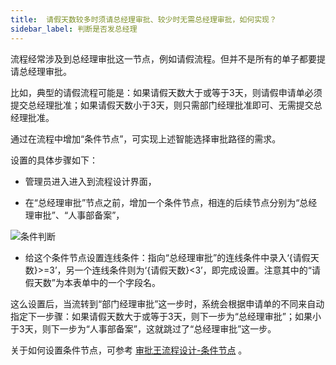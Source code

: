 ```yaml
---
title:  请假天数较多时须请总经理审批、较少时无需总经理审批，如何实现？
sidebar_label: 判断是否发总经理
--- 
```


流程经常涉及到总经理审批这一节点，例如请假流程。但并不是所有的单子都要提请总经理审批。

比如，典型的请假流程可能是：如果请假天数大于或等于3天，则请假申请单必须提交总经理批准；如果请假天数小于3天，则只需部门经理批准即可、无需提交总经理批准。

通过在流程中增加“条件节点”，可实现上述智能选择审批路径的需求。

设置的具体步骤如下：
 
- 管理员进入进入到流程设计界面，

- 在“总经理审批”节点之前，增加一个条件节点，相连的后续节点分别为“总经理审批”、“人事部备案”，

![条件判断](/assets/workflow/conditional.png)

- 给这个条件节点设置连线条件：指向“总经理审批”的连线条件中录入‘{请假天数}>=3’，另一个连线条件则为‘{请假天数}<3’，即完成设置。注意其中的“请假天数”为本表单中的一个字段名。

这么设置后，当流转到“部门经理审批”这一步时，系统会根据申请单的不同来自动指定下一步骤：如果请假天数大于或等于3天，则下一步为“总经理审批”；如果小于3天，则下一步为“人事部备案”，这就跳过了“总经理审批”这一步。

关于如何设置条件节点，可参考 [审批王流程设计-条件节点](https://developer.steedos.com/docs/workflow/help/admin_flow#%E6%9D%A1%E4%BB%B6%E8%8A%82%E7%82%B9) 。